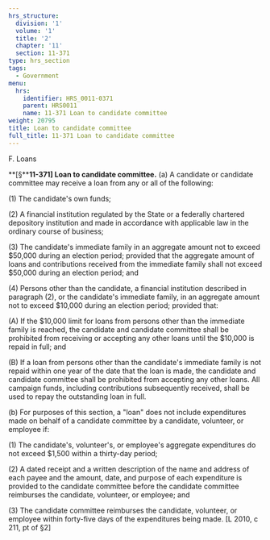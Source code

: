 ```yaml
---
hrs_structure:
  division: '1'
  volume: '1'
  title: '2'
  chapter: '11'
  section: 11-371
type: hrs_section
tags:
  - Government
menu:
  hrs:
    identifier: HRS_0011-0371
    parent: HRS0011
    name: 11-371 Loan to candidate committee
weight: 20795
title: Loan to candidate committee
full_title: 11-371 Loan to candidate committee
---
```

F. Loans

**[§****11-371] Loan to candidate committee.** (a) A candidate or candidate committee may receive a loan from any or all of the following:

(1) The candidate's own funds;

(2) A financial institution regulated by the State or a federally chartered depository institution and made in accordance with applicable law in the ordinary course of business;

(3) The candidate's immediate family in an aggregate amount not to exceed $50,000 during an election period; provided that the aggregate amount of loans and contributions received from the immediate family shall not exceed $50,000 during an election period; and

(4) Persons other than the candidate, a financial institution described in paragraph (2), or the candidate's immediate family, in an aggregate amount not to exceed $10,000 during an election period; provided that:

(A) If the $10,000 limit for loans from persons other than the immediate family is reached, the candidate and candidate committee shall be prohibited from receiving or accepting any other loans until the $10,000 is repaid in full; and

(B) If a loan from persons other than the candidate's immediate family is not repaid within one year of the date that the loan is made, the candidate and candidate committee shall be prohibited from accepting any other loans. All campaign funds, including contributions subsequently received, shall be used to repay the outstanding loan in full.

(b) For purposes of this section, a "loan" does not include expenditures made on behalf of a candidate committee by a candidate, volunteer, or employee if:

(1) The candidate's, volunteer's, or employee's aggregate expenditures do not exceed $1,500 within a thirty-day period;

(2) A dated receipt and a written description of the name and address of each payee and the amount, date, and purpose of each expenditure is provided to the candidate committee before the candidate committee reimburses the candidate, volunteer, or employee; and

(3) The candidate committee reimburses the candidate, volunteer, or employee within forty-five days of the expenditures being made. [L 2010, c 211, pt of §2]